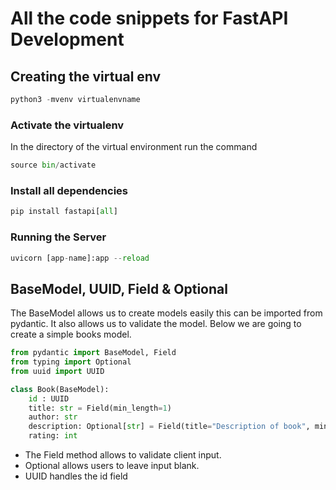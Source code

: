 # All the code snippets for FastAPI Development

## Creating the virtual env

```python
python3 -mvenv virtualenvname
```

### Activate the virtualenv

In the directory of the virtual environment run the command

```python
source bin/activate
```

### Install all dependencies

```python
pip install fastapi[all]
```

### Running the Server

```python
uvicorn [app-name]:app --reload
```

## BaseModel, UUID, Field & Optional

The BaseModel allows us to create models easily this can be imported from pydantic.
It also allows us to validate the model. Below we are going to create a simple books model.

```python
from pydantic import BaseModel, Field
from typing import Optional
from uuid import UUID

class Book(BaseModel):
    id : UUID
    title: str = Field(min_length=1)
    author: str
    description: Optional[str] = Field(title="Description of book", min_length=1, max_length=100)
    rating: int
```

- The Field method allows to validate client input.
- Optional allows users to leave input blank.
- UUID handles the id field
